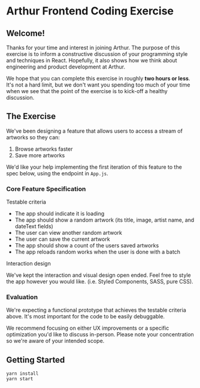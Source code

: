 # Arthur Frontend Coding Exercise

## Welcome!

Thanks for your time and interest in joining Arthur. The purpose of this exercise is to inform a constructive discussion of your programming style and techniques in React. Hopefully, it also shows how we think about engineering and product development at Arthur.

We hope that you can complete this exercise in roughly **two hours or less**. It's not a hard limit, but we don't want you spending too much of your time when we see that the point of the exercise is to kick-off a healthy discussion.

## The Exercise

We've been designing a feature that allows users to access a stream of artworks so they can:

1. Browse artworks faster
2. Save more artworks

We'd like your help implementing the first iteration of this feature to the spec below, using the endpoint in `App.js`.

### Core Feature Specification

Testable criteria

- The app should indicate it is loading
- The app should show a random artwork (its title, image, artist name, and dateText fields)
- The user can view another random artwork
- The user can save the current artwork
- The app should show a count of the users saved artworks
- The app reloads random works when the user is done with a batch

Interaction design

We've kept the interaction and visual design open ended. Feel free to style the app however you would like. (i.e. Styled Components, SASS, pure CSS).

### Evaluation

We're expecting a functional prototype that achieves the testable criteria above. It's most important for the code to be easily debuggable.

We recommend focusing on either UX improvements or a specific optimization you'd like to discuss in-person. Please note your concentration so we're aware of your intended scope.

## Getting Started

```
yarn install
yarn start
```

